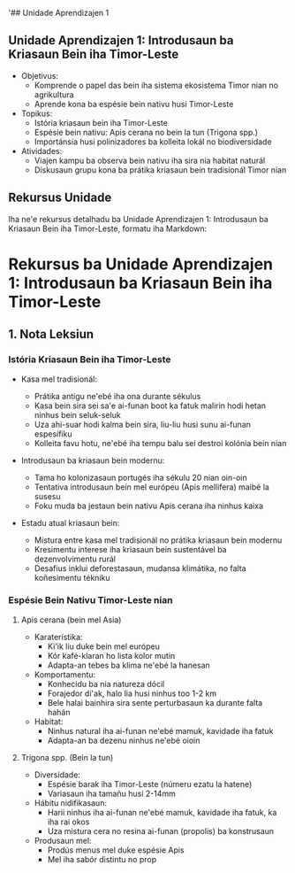 '## Unidade Aprendizajen 1

## Unidade Aprendizajen 1: Introdusaun ba Kriasaun Bein iha Timor-Leste
- Objetivus:
  * Komprende o papel das bein iha sistema ekosistema Timor nian no agrikultura
  * Aprende kona ba espésie bein nativu husi Timor-Leste
- Topikus:
  * Istória kriasaun bein iha Timor-Leste
  * Espésie bein nativu: Apis cerana no bein la tun (Trigona spp.)
  * Importánsia husi polinizadores ba kolleita lokál no biodiversidade
- Atividades:
  * Viajen kampu ba observa bein nativu iha sira nia habitat naturál
  * Diskusaun grupu kona ba prátika kriasaun bein tradisionál Timor nian

## Rekursus Unidade

Iha ne'e rekursus detalhadu ba Unidade Aprendizajen 1: Introdusaun ba Kriasaun Bein iha Timor-Leste, formatu iha Markdown:

# Rekursus ba Unidade Aprendizajen 1: Introdusaun ba Kriasaun Bein iha Timor-Leste

## 1. Nota Leksiun

### Istória Kriasaun Bein iha Timor-Leste

- Kasa mel tradisionál:
  - Prátika antigu ne'ebé iha ona durante sékulus
  - Kasa bein sira sei sa'e ai-funan boot ka fatuk malirin hodi hetan ninhus bein seluk-seluk
  - Uza ahi-suar hodi kalma bein sira, liu-liu husi sunu ai-funan espesífiku
  - Kolleita favu hotu, ne'ebé iha tempu balu sei destroi kolónia bein nian

- Introdusaun ba kriasaun bein modernu:
  - Tama ho kolonizasaun portugés iha sékulu 20 nian oin-oin
  - Tentativa introdusaun bein mel európeu (Apis mellifera) maibé la susesu
  - Foku muda ba jestaun bein nativu Apis cerana iha ninhus kaixa

- Estadu atual kriasaun bein:
  - Mistura entre kasa mel tradisionál no prátika kriasaun bein modernu
  - Kresimentu interese iha kriasaun bein sustentável ba dezenvolvimentu rurál
  - Desafius inklui deforestasaun, mudansa klimátika, no falta koñesimentu tékniku

### Espésie Bein Nativu Timor-Leste nian

1. Apis cerana (bein mel Asia)
   - Karaterístika:
     * Ki'ik liu duke bein mel európeu
     * Kór kafé-klaran ho lista kolor mutin
     * Adapta-an tebes ba klima ne'ebé la hanesan
   - Komportamentu:
     * Konhecidu ba nia natureza dócil
     * Forajedor di'ak, halo lia husi ninhus too 1-2 km 
     * Bele halai bainhira sira sente perturbasaun ka durante falta hahán
   - Habitat:
     * Ninhus natural iha ai-funan ne'ebé mamuk, kavidade iha fatuk
     * Adapta-an ba dezenu ninhus ne'ebé oioin

2. Trigona spp. (Bein la tun)
   - Diversidade:
     * Espésie barak iha Timor-Leste (númeru ezatu la hatene)
     * Variasaun iha tamañu husi 2-14mm
   - Hábitu nidifikasaun:
     * Harii ninhus iha ai-funan ne'ebé mamuk, kavidade iha fatuk, ka iha rai okos
     * Uza mistura cera no resina ai-funan (propolis) ba konstrusaun
   - Produsaun mel:
     * Prodús menus mel duke espésie Apis
     * Mel iha sabór distintu no prop